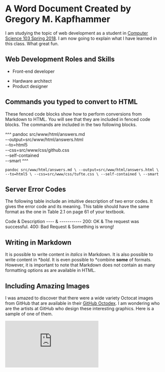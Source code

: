 # A Word Document Created by Gregory M. Kapfhammer

I am studying the topic of web development as a student in [Computer Science 103
Spring 2018](http::www.cs.allegheny.edu/sites/gkapfham/teaching/cs103S2018/). I
am now going to explain what I have learned in this class. What great fun.

## Web Development Roles and Skills

- Front-end developer
* Hardware architect
* Product designer

## Commands you typed to convert to HTML

These fenced code blocks show how to perform conversions from Markdown to HTML.
You will see that they are included in fenced code blocks. The commands are
included in the two following blocks.

^^^
pandoc src/www/html/answers.md \
       --output=src/www/html/answers.html \
       --to=html5 \
       --css=src/www/css/github.css \
       --self-contained \
       --smart
^^^

`
pandoc src/www/html/answers.md \
       --output=src/www/html/answers.html \
       --to=html5 \
       --css=src/www/css/tufte.css \
       --self-contained \
       --smart
`

## Server Error Codes

The following table include an intuitive description of two error codes. It
gives the error code and its meaning. This table should have the same format as
the one in Table 2.1 on page 61 of your textbook.

Code             & Description
----             & -----------
200: OK          & The request was successful.
400: Bad Request & Something is wrong!

## Writing in Markdown

It is possible to write content in *italics* in Markdown. It is also possible to
write content in **bold*. It is even possible to *combine **some** of formats.
However, it is important to note that Markdown does not contain as many
formatting options as are available in HTML.

## Including Amazing Images

I was amazed to discover that there were a wide variety Octocat images from
GitHub that are available in their [GitHub
Octodex](https://octodex.github.edu/). I am wondering who are the artists at
GitHub who design these interesting graphics. Here is a sample of one of them.

![The Labocat](https://octodex.github.com/images/labtocat.html "The Labocat")
